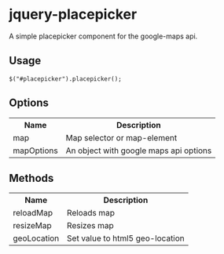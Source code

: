 jquery-placepicker
==================

A simple placepicker component for the google-maps api. 

Usage
-----

```
$("#placepicker").placepicker();
```

Options
-------
<table>
  <tr>
    <th>Name</th><th>Description</th>
  </tr>
  <tr>
    <td>map</td><td>Map selector or map-element</td>
  </tr>
  <tr>
    <td>mapOptions</td><td>An object with google maps api options</td>
  </tr>
</table>

Methods
-------
<table>
  <tr>
    <th>Name</th><th>Description</th>
  </tr>
  <tr>
    <td>reloadMap</td><td>Reloads map</td>
  </tr>
  <tr>
    <td>resizeMap</td><td>Resizes map</td>
  </tr>
  <tr>
    <td>geoLocation</td><td>Set value to html5 geo-location</td>
  </tr>
</table>

